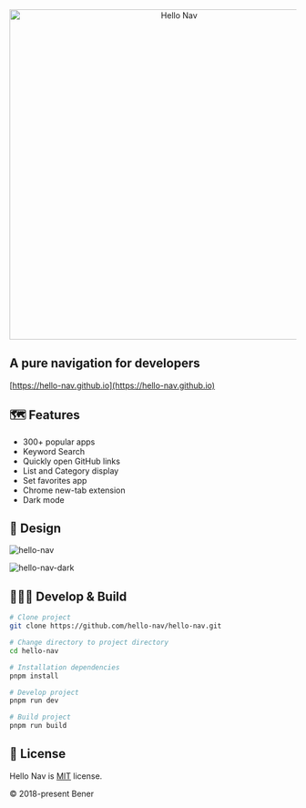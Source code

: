 <div align="center">
  <picture>
    <source media="(prefers-color-scheme: dark)" srcset="https://github.com/hello-nav/hello-nav/assets/19926530/abeb4249-1c80-4a9f-af2a-8b21435a6636">
    <source media="(prefers-color-scheme: light)" srcset="https://github.com/hello-nav/hello-nav/assets/19926530/332edbfa-70ef-4456-b17b-32fa447904d0">
    <img width="580" alt="Hello Nav" src="https://github.com/hello-nav/hello-nav/assets/19926530/09d9df38-35cd-49a8-be8b-b041087bdcc6">
  </picture>
</div>

## A pure navigation for developers

[https://hello-nav.github.io](https://hello-nav.github.io)

## 🗺 Features

- 300+ popular apps
- Keyword Search
- Quickly open GitHub links
- List and Category display
- Set favorites app
- Chrome new-tab extension
- Dark mode

## 🎨 Design

![hello-nav](./doc/images/hello-nav.png)

![hello-nav-dark](./doc/images/hello-nav-dark.png)

## 👩🏻‍💻 Develop & Build

```bash
# Clone project
git clone https://github.com/hello-nav/hello-nav.git

# Change directory to project directory
cd hello-nav

# Installation dependencies
pnpm install

# Develop project
pnpm run dev
```

```bash
# Build project
pnpm run build
```

## 📄 License

Hello Nav is [MIT](https://github.com/hello-nav/hello-nav/blob/master/LICENSE) license.

© 2018-present Bener
